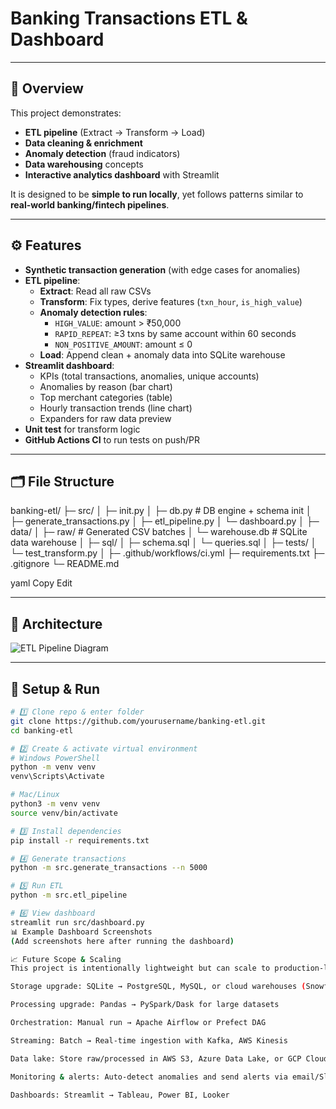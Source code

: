 # Banking Transactions ETL & Dashboard



---

## 📌 Overview
This project demonstrates:
- **ETL pipeline** (Extract → Transform → Load)
- **Data cleaning & enrichment**
- **Anomaly detection** (fraud indicators)
- **Data warehousing** concepts
- **Interactive analytics dashboard** with Streamlit

It is designed to be **simple to run locally**, yet follows patterns similar to **real-world banking/fintech pipelines**.

---

## ⚙️ Features
- **Synthetic transaction generation** (with edge cases for anomalies)
- **ETL pipeline**:
  - **Extract**: Read all raw CSVs
  - **Transform**: Fix types, derive features (`txn_hour`, `is_high_value`)
  - **Anomaly detection rules**:
    - `HIGH_VALUE`: amount > ₹50,000
    - `RAPID_REPEAT`: ≥3 txns by same account within 60 seconds
    - `NON_POSITIVE_AMOUNT`: amount ≤ 0
  - **Load**: Append clean + anomaly data into SQLite warehouse
- **Streamlit dashboard**:
  - KPIs (total transactions, anomalies, unique accounts)
  - Anomalies by reason (bar chart)
  - Top merchant categories (table)
  - Hourly transaction trends (line chart)
  - Expanders for raw data preview
- **Unit test** for transform logic
- **GitHub Actions CI** to run tests on push/PR

---

## 🗂 File Structure
banking-etl/
├─ src/
│ ├─ init.py
│ ├─ db.py # DB engine + schema init
│ ├─ generate_transactions.py
│ ├─ etl_pipeline.py
│ └─ dashboard.py
│
├─ data/
│ ├─ raw/ # Generated CSV batches
│ └─ warehouse.db # SQLite data warehouse
│
├─ sql/
│ ├─ schema.sql
│ └─ queries.sql
│
├─ tests/
│ └─ test_transform.py
│
├─ .github/workflows/ci.yml
├─ requirements.txt
├─ .gitignore
└─ README.md

yaml
Copy
Edit

---

## 📸 Architecture
![ETL Pipeline Diagram](docs/etl_pipeline.png)

---

## 🚀 Setup & Run

```bash
# 1️⃣ Clone repo & enter folder
git clone https://github.com/yourusername/banking-etl.git
cd banking-etl

# 2️⃣ Create & activate virtual environment
# Windows PowerShell
python -m venv venv
venv\Scripts\Activate

# Mac/Linux
python3 -m venv venv
source venv/bin/activate

# 3️⃣ Install dependencies
pip install -r requirements.txt

# 4️⃣ Generate transactions
python -m src.generate_transactions --n 5000

# 5️⃣ Run ETL
python -m src.etl_pipeline

# 6️⃣ View dashboard
streamlit run src/dashboard.py
📊 Example Dashboard Screenshots
(Add screenshots here after running the dashboard)

📈 Future Scope & Scaling
This project is intentionally lightweight but can scale to production-level pipelines by:

Storage upgrade: SQLite → PostgreSQL, MySQL, or cloud warehouses (Snowflake, Redshift, BigQuery)

Processing upgrade: Pandas → PySpark/Dask for large datasets

Orchestration: Manual run → Apache Airflow or Prefect DAG

Streaming: Batch → Real-time ingestion with Kafka, AWS Kinesis

Data lake: Store raw/processed in AWS S3, Azure Data Lake, or GCP Cloud Storage

Monitoring & alerts: Auto-detect anomalies and send alerts via email/Slack

Dashboards: Streamlit → Tableau, Power BI, Looker